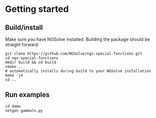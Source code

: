 # Getting started

## Build/install

Make sure you have NGSolve installed. Building the package should be straight forward:
```
git clone https://github.com/NGSolve/ngs-special-functions.git
cd ngs-special-functions
mkdir build && cd build
cmake ..
# automatically installs during build to your NGSolve installation
make -j4 
cd ..
```

## Run examples
```
cd demo
netgen gammaln.py
```
